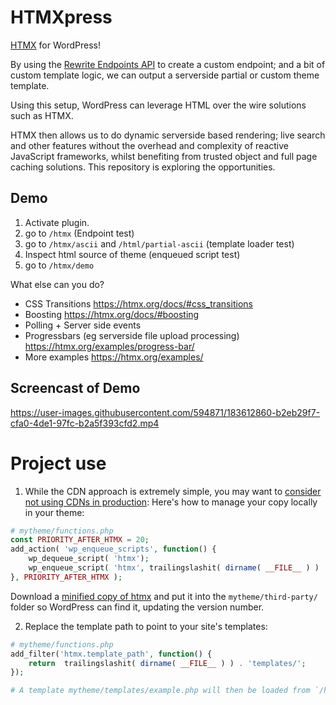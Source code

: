 # HTMXpress

[HTMX](https://htmx.org/) for WordPress!

By using the [Rewrite Endpoints API](https://make.wordpress.org/plugins/2012/06/07/rewrite-endpoints-api/) to create a
custom endpoint; and a bit of custom template logic, we can output a serverside partial or custom theme template.

Using this setup, WordPress can leverage HTML over the wire solutions such as HTMX.

HTMX then allows us to do dynamic serverside based rendering; live search and other features without the overhead and
complexity of reactive JavaScript frameworks, whilst benefiting from trusted object and full page caching solutions. This repository is exploring the opportunities.

## Demo

1. Activate plugin.
2. go to `/htmx` (Endpoint test)
3. go to `/htmx/ascii` and `/html/partial-ascii` (template loader test)
4. Inspect html source of theme (enqueued script test)
5. go to `/htmx/demo`

What else can you do?

- CSS Transitions https://htmx.org/docs/#css_transitions
- Boosting https://htmx.org/docs/#boosting
- Polling + Server side events
- Progressbars (eg serverside file upload processing) https://htmx.org/examples/progress-bar/
- More examples https://htmx.org/examples/

## Screencast of Demo

https://user-images.githubusercontent.com/594871/183612860-b2eb29f7-cfa0-4de1-97fc-b2a5f393cfd2.mp4

# Project use

1. While the CDN approach is extremely simple, you may want
   to [consider not using CDNs in production](https://blog.wesleyac.com/posts/why-not-javascript-cdn): Here's how to
   manage your copy locally in your theme:

```php
# mytheme/functions.php
const PRIORITY_AFTER_HTMX = 20;
add_action( 'wp_enqueue_scripts', function() {
    wp_dequeue_script( 'htmx');
    wp_enqueue_script( 'htmx', trailingslashit( dirname( __FILE__ ) ) . 'third-party/htmx.min.js', '1.8.0' );
}, PRIORITY_AFTER_HTMX );
```

Download a [minified copy of htmx](https://unpkg.com/htmx.org/dist/htmx.min.js) and put it into
the `mytheme/third-party/` folder so WordPress can find it, updating the version number.

2. Replace the template path to point to your site's templates:

```php
# mytheme/functions.php
add_filter('htmx.template_path', function() {
    return  trailingslashit( dirname( __FILE__ ) ) . 'templates/';
});

# A template mytheme/templates/example.php will then be loaded from `/htmx/example`
```
